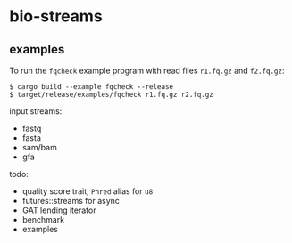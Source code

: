# bio-streams

## examples

To run the `fqcheck` example program with read files `r1.fq.gz` and `f2.fq.gz`:

```
$ cargo build --example fqcheck --release
$ target/release/examples/fqcheck r1.fq.gz r2.fq.gz
```

input streams:

* fastq
* fasta
* sam/bam
* gfa

todo:

* quality score trait, `Phred` alias for `u8`
* futures::streams for async
* GAT lending iterator
* benchmark
* examples

